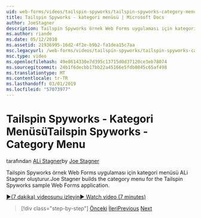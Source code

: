 ```yaml
---
uid: web-forms/videos/tailspin-spyworks/tailspin-spyworks-category-menu
title: Tailspin Spyworks - kategori menüsü | Microsoft Docs
author: JoeStagner
description: Tailspin Spyworks örnek Web Forms uygulaması için kategori menüsü ALi Stagner oluşturur.
ms.author: riande
ms.date: 05/12/2010
ms.assetid: 21936995-16d2-4f2e-b9b2-fa1dea15c7aa
msc.legacyurl: /web-forms/videos/tailspin-spyworks/tailspin-spyworks-category-menu
msc.type: video
ms.openlocfilehash: 49e8614330e7d395c13715d0d37120ce3eb78074
ms.sourcegitcommit: 24b1f6decbb17bb22a45166e5fdb0845c65af498
ms.translationtype: MT
ms.contentlocale: tr-TR
ms.lasthandoff: 03/01/2019
ms.locfileid: "57073977"
---
```

<a name="tailspin-spyworks---category-menu"></a><span data-ttu-id="d3939-103">Tailspin Spyworks - Kategori Menüsü</span><span class="sxs-lookup"><span data-stu-id="d3939-103">Tailspin Spyworks - Category Menu</span></span>
====================
<span data-ttu-id="d3939-104">tarafından [ALi Stagner](https://github.com/JoeStagner)</span><span class="sxs-lookup"><span data-stu-id="d3939-104">by [Joe Stagner](https://github.com/JoeStagner)</span></span>

<span data-ttu-id="d3939-105">Tailspin Spyworks örnek Web Forms uygulaması için kategori menüsü ALi Stagner oluşturur.</span><span class="sxs-lookup"><span data-stu-id="d3939-105">Joe Stagner builds the category menu for the Tailspin Spyworks sample Web Forms application.</span></span>

[<span data-ttu-id="d3939-106">&#9654;(7 dakika) videosunu izleyin</span><span class="sxs-lookup"><span data-stu-id="d3939-106">&#9654; Watch video (7 minutes)</span></span>](https://channel9.msdn.com/Blogs/ASP-NET-Site-Videos/tailspin-spyworks-category-menu)

> [!div class="step-by-step"]
> <span data-ttu-id="d3939-107">[Önceki](tailspin-spyworks-directory-organization.md)
> [İleri](tailspin-spyworks-display-the-product-list.md)</span><span class="sxs-lookup"><span data-stu-id="d3939-107">[Previous](tailspin-spyworks-directory-organization.md)
[Next](tailspin-spyworks-display-the-product-list.md)</span></span>
